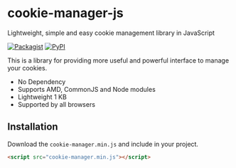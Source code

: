 
# cookie-manager-js
Lightweight, simple and easy cookie management library in JavaScript

[![Packagist](https://img.shields.io/packagist/l/doctrine/orm.svg)]() [![PyPI](https://img.shields.io/pypi/status/Django.svg)]()

This is a library for providing more useful and powerful interface to manage your cookies.
- No Dependency
- Supports AMD, CommonJS and Node modules
- Lightweight 1 KB
- Supported by all browsers


## Installation
Download the `cookie-manager.min.js` and include in your project.

```html
<script src="cookie-manager.min.js"></script>
```
